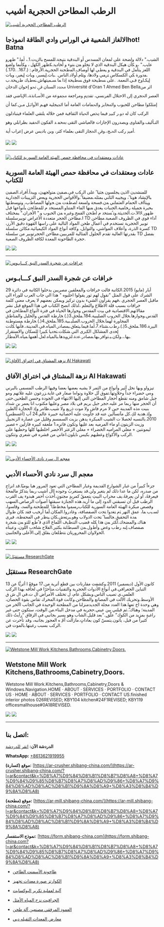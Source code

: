 # الرطب المطاحن الحجرية أشيب

<a href="https://swt.shibang-china.com/?l=ar&img&k=%D8%A7%D9%84%D8%B1%D8%B7%D8%A8+%D8%A7%D9%84%D9%85%D8%B7%D8%A7%D8%AD%D9%86+%D8%A7%D9%84%D8%AD%D8%AC%D8%B1%D9%8A%D8%A9+%D8%A3%D8%B4%D9%8A%D8%A8" target="_blank">![الرطب المطاحن الحجرية أشيب](http://static.shibang-china.com/all-800x300/1515.jpg)</a>

## الالغاز الشعبية في الوراس وادي الطاقة انموذجاhot! Batna
ﺍﻟﺸﻴﺏ.&quot; ﺩﻻﻟﺔ ﻭﺍﻀﺤﺔ ﻋﻠﻰ ﻟﻤﻌﺎﻥ ﺍﻟﻤﺴﺩﺱ ﺃﻭ ﺍﻟﺒﻨﺩﻗﻴﺔ ﻨﺘﻴﺠﺔ.ﻟﻠﻤﺴﺢ ﺒﺎﻟﺯﻴﺕ.1.، ﺃﻤﺎ.&quot; ﻅﻬﺭﻭ ﻋﺎﻴﺏ.&quot; ،ﻭ ﻜﺄﻥ ﻫﻴﻜل ﺍﻟﺒﻨﺩﻗﻴﺔ ﺍﻟﺫﻱ ﻻ ﺘﺨﻠﻭ ﻤﻥ ﻨﺘﻭﺀ ﻭ ﺃﺨﺎﺩﻴﺩ.ﻜﻅﻬﺭ ﺍﻟﻜﻬل ، ﻭﻜﺄﻨﻤﺎ ﻭﺍﻀﻊ ﺍﻟﻠﻐﺯ ﻴﺘﺄﻤل ﻓﻲ ﺍﻟﺒﻨﺩﻗﻴﺔ ﻭ ﻴﻌﻁﻲ ﻟﻬﺎ ﺃﻭﺼﺎﻑ.ﺍﻟﻤﻁﺤﻨﺔ ﺍﻟﺤﺠﺭﻴﺔ.ﺍﻷﺭﻗﺎﻡ.: (.167. .170.) .ﻤﺩﻭﺭﺓ ﻜﻲ ﺍﻟﻜﺴﻜﺎﺱ ﺘﺭﻤﻲ ﻭﻻﺩﻫﺎ، ﻭﺘﻠﻡ.ﺃﻭﻻﺩ.ﺍﻟﻨﺎﺱ. .ﺒﺎﺕ.ﺇﻴﺴﻴﺭ، ﻭﺒﺎﺕ ﺇﻴﻐﻴﺭ، ﻭﺒﺎﺕ ﺇﻴﻜـﺎﻭﺡ ﻓـﻲ.ﺍﻟﻨﻌﻤﺔ. .ﻋﻠﻰ ﺴﻁﻴﺤﺔ ﻓﻭﻕ ﺴﻁﻴﺤﺔ ﺇﺫﺍ ﻤﺎ ﺴـﻤﻴﺘﻬﺎﺵ.ﻨﻌﻁﻴﻙ ﻁﺭﻴﺤﺔ.ﺏ ﳏﺪﺩ ﺍﻟﺴﻨﺎﻥ ﰲ ﳓﻮ ﺇﺧﻮﺍﻥ ﺍﻟﺪﺧﺎﻥ Université d&#39;Oran 1 Ahmed Ben Bellaﺍﺋﺮ ﻣﻦ ﺍﻟﻌﺼﺮ ﺍﳊﺠﺮﻱ ﺇﱃ ﺍﻻﺣﺘﻼﻝ ﺍﻟﻔﺮﻧﺴﻲ، ﺗﻘﺪﱘ ﻭﻣﺮﺍﺟﻌﺔ ﳎﻤﻮﻋﺔ ﻣﻦ ﺍﻷﺳـﺎﺗﺬﺓ،.ﺍﻹﺑﺎﺿﻲ ﻓﻘﺪ ﺇﻣﺘﻠﻜﻮﺍ ﻣﻄﺎﺣﻦ ﻟﻠﺤﺒﻮﺏ ﻭﺍﳌﺨﺎﺑﺰ ﻭﺍﳊﻤﺎﻣﺎﺕ ﺍﻟﻌﺎﻣﺔ ﺃﻣﺎ ﺍﳉﻴﺠﻠﻴﺔ ﻓﻬـﻢ ﺍﻷﻭﺍﺋـﻞ ﻣـﻦ.ﻛﻤﺎ ﺃﻥ ﺍﻟﺮﻛﺐ ﻛﺎﻥ ﻟﻪ ﺩﻭ.ﺭ ﻛﺒﲑ ﻓﻴﻤﺎ ﳜﺺ ﺍﳊﻴﺎﺓ ﺍﻟﺜﻘﺎﻓﻴﺔ ﻓﻤﻦ ﺧﻼﻟﻪ ﻳﻠﺘﻘﻲ ﺍﻟﻌﻠﻤﺎﺀ ﻓﻴﺘﺒﺎﺩﻟﻮﻥ ﺍﻟﺘـﺄﻟﻴﻒ.ﻭﺍﻟﻔﺘﺎﻭﻯ ﻭﻳﺼﺪﺭﻭﻥ ﺍﻹﺟﺎﺯﺍﺕ ﻓﺎﻟﻌﻴﺎﺷﻲ ﺍﻟﺘﻘﻰ ﲟﺤﻤ ﺪ ﺍﻟﻔﻜﻮﻥ ﺍﳊﻔﻴﺪ ﺑﻄﺮﺍﺑﻠﻲ ﻭﻫﻮ ﺃﻣﲑ ﺭﻛﺐ ﺍﳊـﺞ،.ﻭﰲ ﺍﳊﺠﺎﺯ ﺍﻟﺘﻘﻰ ﺑﻌﻠﻤﺎﺀ ﻛﺜﺮ، ﻭﺑﻦ ﺑﺎﺩﻳﺲ ﻋﺮﺽ ﺇﻋﺮﺍﺏ ﺃﻳﺔ.


<a href="https://whatsapp.shibangsoft.com/WhatsApp.php" target="_blank" title="WhatsApp">![](http://static.shibang-china.com/icon/whatsapp.png)</a> <a href="https://swt.shibang-china.com/?l=ar&icon&k=%D8%A7%D9%84%D8%B1%D8%B7%D8%A8+%D8%A7%D9%84%D9%85%D8%B7%D8%A7%D8%AD%D9%86+%D8%A7%D9%84%D8%AD%D8%AC%D8%B1%D9%8A%D8%A9+%D8%A3%D8%B4%D9%8A%D8%A8" target="_blank">![](http://static.shibang-china.com/icon/chat-ar.png)</a>

---

<a href="https://swt.shibang-china.com/?l=ar&img&k=%D8%A7%D9%84%D8%B1%D8%B7%D8%A8+%D8%A7%D9%84%D9%85%D8%B7%D8%A7%D8%AD%D9%86+%D8%A7%D9%84%D8%AD%D8%AC%D8%B1%D9%8A%D8%A9+%D8%A3%D8%B4%D9%8A%D8%A8" target="_blank">![عادات ومعتقدات في محافظة حمص الهيئة العامة السورية للكتاب](http://static.shibang-china.com/all-800x300/395.jpg)</a>

## عادات ومعتقدات في محافظة حمص الهيئة العامة السورية للكتاب
ﻟﻠﻤﻨﺸﺩﻴﻥ ﺍﻟﺫﻴﻥ ﻴﺠﻠﺴﻭﻥ ﺠﺜﻴﺎﹰ ﻋﻠﻰ ﺍﻟﺭﻜﺏ ﻓﻲ.ﺼﻔﻴﻥ ﻤﺘﻭﺍﺠﻬﻴﻥ، ﻭﻴﺒﺩﺃ.ﺃﻓﺭﺍﺩ.ﺍﻟﺼﻔﻴﻥ ﺒﺎﻹﻨﺸﺎﺩ ﻫﻭﻨﺎﹰ، ﻭﻴﺠﻴﺒﻪ ﺍﻟﺜﺎﻨﻲ ﺒﻤﺜﻠﻪ.ﻤﻀﻴﻔﺎﹰ.ﻭﺍﻷﻗﻭﺍﺱ ﺍﻟﺤﺠﺭﻴﺔ ﻭﺒﻌﺽ ﺍﻟﺘﺯﻴﻴﻨﺎﺕ ﺍﻟﺠﺩﺍﺭﻴﺔ ﻭﻴﺘﺄﻟﻑ ﺍﻟﺤﻤﺎﻡ ﺍﻟﻌﺜﻤﺎﻨﻲ ﻤﻥ.ﻓﺴﺤﺔ ﻭﺍﺴﻌﺔ ﺍﺼﻁﻔﺕ ﻤﻥ ﺤﻭﻟﻬﺎ ﺍﻟﻤﺼﺎﻁﺏ، ﻭﺘﻭﺴﻁﺘﻬﺎ ﺒﺤﻴﺭﺓ ﺠﻤﻴﻠﺔ ﺭﺨﺎﻤﻴﺔ.ﺍﻟﺠﻨﺒﺎﺕ ﻴﻐﺩﻕ ﻤﻨﻬﺎ ﺍﻟﻤﺎﺀ ﺍﻟﻤﺘﻨﺎﻭ.ﺍﻟﻤﺴﺘﺨﺩ ﻡ ﻟﻠﻤﻁﺎﺤﻥ ﺒﺄﻨﻭﺍﻋﻬﺎ ﻗﺒل ﻅﻬﻭﺭ.ﻻﺍﻵ.ﺕ.ﺍﻟﺤﺩﻴﺜﺔ.ﻭﺘﹸﺴﺘﺨﺩ ﻡ ﻟﻁﺤﻥ ﺍﻟﻘﻤﺢ.ﻭﻏﻴﺭﻩ ﻤﻥ ﺍﻟﺤﺒﻭﺏ ﻭ.&quot; ﺍﻷﺠﺭﺍﻥ.&quot; ﺒﻤﺨﺘﻠﻑ ﺍ.مطاحن الحجر متعددة الأغراض توبيرسلسلة TD آداء قوي في الظروف الصعبة.مطاحن توبير الحجرية تستخدم في أعمال طحن المواد التالية على راسها القهوة دقيق الأرز، كسرة الذرة، وأعلاف المواشي، والتوابل، وكافة أنواع المواد الكيميائية.مكائن سلسلة TD بقدرتها العالية تقدم الحلول المثالية للمربيين.مطاحن الحجرتوبير من سلسلة TD بفضل حجرة الطاحونة المعدة لكافة الظروف الصعبة.


<a href="https://whatsapp.shibangsoft.com/WhatsApp.php" target="_blank" title="WhatsApp">![](http://static.shibang-china.com/icon/whatsapp.png)</a> <a href="https://swt.shibang-china.com/?l=ar&icon&k=%D8%A7%D9%84%D8%B1%D8%B7%D8%A8+%D8%A7%D9%84%D9%85%D8%B7%D8%A7%D8%AD%D9%86+%D8%A7%D9%84%D8%AD%D8%AC%D8%B1%D9%8A%D8%A9+%D8%A3%D8%B4%D9%8A%D8%A8" target="_blank">![](http://static.shibang-china.com/icon/chat-ar.png)</a>

---

<a href="https://swt.shibang-china.com/?l=ar&img&k=%D8%A7%D9%84%D8%B1%D8%B7%D8%A8+%D8%A7%D9%84%D9%85%D8%B7%D8%A7%D8%AD%D9%86+%D8%A7%D9%84%D8%AD%D8%AC%D8%B1%D9%8A%D8%A9+%D8%A3%D8%B4%D9%8A%D8%A8" target="_blank">![خرافات عن شجرة السدر النبق  كـــابـوس](http://static.shibang-china.com/all-800x300/517.jpg)</a>

## خرافات عن شجرة السدر النبق  كـــابـوس
29 أيار (مايو) 2015.الكاتبة قالت خرافات والمعلقين مصريين يدخلوا الكاتبة في دائرة الشرك على قول المثل &quot;نقول لهم ثور يقولوا احلبوه &quot; هذا الي جاب العرب للوراء الى ماقبل العصر الحجري ،فهم يقرأون الشيء بدون تركيز ويمكن بعضهم لا يعرف معنى كلمة خرافات بسبب قلة الاطلاع والتعلم ،لذلك انصح الكتاب في هذا الموقع قبل نشر مقالاتهم.ﺍﻻﻗﺘﺼﺎﺩﻴﺔ ﻓﻲ ﺒﻴﺕ ﺍﻟﻤﻘﺩﺱ ﻭﺠﻭﺍﺭﻫﺎ ﺍﻟﺤﻴﺎﺓ ﻓﻲ ﻓﺘﺭﺓ ﺍﺃﻨﻭﺍﻉ ﺍﻟﻤﻁﺎﺤﻥ ﻓﻲ ﺍﻟﻘﺩﺱ.ﻭﺠﻭﺍﺭﻫﺎ.ﺨﻼل ﺍﻟﺤﺭﻭﺏ ﺍﻟﺼﻠﻴﺒﻴﺔ.184.ﻤﻠﺤﻕ.3(.) ﺨﺎﺭﻁﺔ ﺍﻟﻘﺩﺱ ﻭﺍﻟﺨﻠﻴل ﻭﺍﻟﻤﻨﺎﻁﻕ ﺍﻟﻤﺠﺎﻭﺭﺓ ﻟﻬﻤﺎ.ﺨﻼل ﺍﻟﺤﺭﻭﺏ.ﺍﻟﺼﻠﻴ.ﺒﻴﺔ.185.ﻤﻠﺤﻕ.4(.) ﺨﺎﺭﻁﺔ ﻤﺴﺘﻭﻁﻨﺔ ﺍﻟﺒﻴﺭﺓ.186.ﻤﻠﺤﻕ.5(.).ﺭﻁﺏ.ﺸﺘﺎﺀ.7.ﺃﻤﺎ.ﻓﻴﻤﺎ.ﻴﺘﻌﻠﻕ.ﺒﻤﺼﺎﺩﺭ.ﺍﻟﻤﻴﺎﻩ.ﻓﻲ.ﺍﻟﻤﺩﻴﻨﺔ،.ﻓﺄﻨﻬﺎ ﻜﺎﻨﺕ ﺇﺤﺩﻯ ﺍﻟﻤﺸﺎﻜل ﺍﻟﻜﺒﺭﻯ ﺍﻟﺘﻲ ﺸﻜﻠﺕ.ﺘﺤﺩﻴﺎ ﻜﺒﻴﺭﺍ ﻟﻠﺴﻜﺎﻥ ﻭﺍﻻﺴﺘﻘﺭﺍﺭ ﺒﻬﺎ.،.ﻭﻟﻜﻥ.ﻴ.ﺘﻭﺍﻓﺭ.ﺒﻬﺎ.ﻤﺼﺎﺩﺭ.ﻋﺩﺓ.ﻟﺘﺯﻭﻴﺩﻫﺎ.ﺒﺎﻟﻤﻴﺎﻩ.ﻟﻌل.ﺃﻫﻤﻬﺎ.ﻤﻴﺎﻩ.ﺍﻷﻤﻁﺎﺭ.


<a href="https://whatsapp.shibangsoft.com/WhatsApp.php" target="_blank" title="WhatsApp">![](http://static.shibang-china.com/icon/whatsapp.png)</a> <a href="https://swt.shibang-china.com/?l=ar&icon&k=%D8%A7%D9%84%D8%B1%D8%B7%D8%A8+%D8%A7%D9%84%D9%85%D8%B7%D8%A7%D8%AD%D9%86+%D8%A7%D9%84%D8%AD%D8%AC%D8%B1%D9%8A%D8%A9+%D8%A3%D8%B4%D9%8A%D8%A8" target="_blank">![](http://static.shibang-china.com/icon/chat-ar.png)</a>

---

<a href="https://swt.shibang-china.com/?l=ar&img&k=%D8%A7%D9%84%D8%B1%D8%B7%D8%A8+%D8%A7%D9%84%D9%85%D8%B7%D8%A7%D8%AD%D9%86+%D8%A7%D9%84%D8%AD%D8%AC%D8%B1%D9%8A%D8%A9+%D8%A3%D8%B4%D9%8A%D8%A8" target="_blank">![نزهة المشتاق في اختراق الآفاق Al Hakawati](http://static.shibang-china.com/all-800x300/729.jpg)</a>

## نزهة المشتاق في اختراق الآفاق Al Hakawati
ﺗﻴﺰواو وﺑﻬﺎ ﻧﺨﻞ آﺜﻴﺮ وأﻧﻮاع ﻣﻦ اﻟﺘﻤﺮ ﻻ ﻳﺸﺒﻪ ﺑﻌﻀﻬﺎ ﺑﻌﻀﺎ وﻓﻴﻬﺎ اﻟﺮﻃﺐ اﻟﻤﺴﻤﻰ ﺑﺎﻟﺒﺮﻧﻲ وهﻲ ﺧﻀﺮاء ﺟﺪاً وﺣﻼوﺗﻬﺎ.ﺗﻔﻮق آﻞ ﺣﻼوة وﻧﻮاهﺎ ﺻﻐﺎر ﻓﻲ ﻏﺎﻳﺔ.ﺰرﻋﻮن ﻋﻠﻴﻪ ﻏﻼﺗﻬﻢ وهﻮ ﺟﺒﻞ ﺷﺎهﻖ وﻣﻨﻪ ﺗﻘﻄﻊ أﺣﺠﺎر اﻟﻤﻄﺎﺣﻦ اﻟﺘﻲ إﻟﻴﻬﺎ اﻻﻧﺘﻬﺎء ﻓﻲ اﻟﺠﻮدة وﺣﺴﻦ اﻟﻄﺤﻴﻦ.ﺣﺘﻰ أن اﻟﺤﺠﺮ ﻣﻨﻬﺎ رﺑﻤﺎ ﻣﺮ ﻋﻠﻴﻪ.ﺣﺠﺮ ﺟﺒﻞ ﺑﺮﻳﻢ ﻓﻲ ﺑﻼد ﻣﺼﺮ وﻋﻠﻴﻬﺎ ﻣﻜﺘﻮب اﻧﺎ ﻳﻌﻤﺮ ﺑﻦ ﺷﺪاد ﺑﻨﻴﺖ هﺬﻩ اﻟﻤﺪﻳﻨﺔ ﺣﻴﻦ ﻻ هﺮم ﻓﺎش وﻻ ﻣﻮت ذرﻳﻊ وﻻ ﺷﻴﺐ.ﻇﺎهﺮ وإذ اﻟﺤﺠﺎرة آﺎﻟﻄﻴﻦ وإذ.هدية لكِ.كل مآتسألين عنه قد جآوبت عليه أخصائية خبيرة عالم.24 آب (أغسطس) 2010.بالنسبه لخصلا ت الشيب المبكرة يدهن بزيت السمسم وقليل من عصارة الزنجبيل وزيت الزيتون.او ماء المرميه بعد غليها وتكون فاتره.1 ملعقه كبيره فازلين +عصير ليمونتين + مغلي المراميه الخضراء + مغلي الزعتر الأخضر اخلطيها كلها وحطيها على الركب والأكواع وغطيهم بكيس نايلون.اعاني من قشره في شعري وتتكون.


<a href="https://whatsapp.shibangsoft.com/WhatsApp.php" target="_blank" title="WhatsApp">![](http://static.shibang-china.com/icon/whatsapp.png)</a> <a href="https://swt.shibang-china.com/?l=ar&icon&k=%D8%A7%D9%84%D8%B1%D8%B7%D8%A8+%D8%A7%D9%84%D9%85%D8%B7%D8%A7%D8%AD%D9%86+%D8%A7%D9%84%D8%AD%D8%AC%D8%B1%D9%8A%D8%A9+%D8%A3%D8%B4%D9%8A%D8%A8" target="_blank">![](http://static.shibang-china.com/icon/chat-ar.png)</a>

---

<a href="https://swt.shibang-china.com/?l=ar&img&k=%D8%A7%D9%84%D8%B1%D8%B7%D8%A8+%D8%A7%D9%84%D9%85%D8%B7%D8%A7%D8%AD%D9%86+%D8%A7%D9%84%D8%AD%D8%AC%D8%B1%D9%8A%D8%A9+%D8%A3%D8%B4%D9%8A%D8%A8" target="_blank">![معجم ال سرد نادي الأحساء الأدبي](http://static.shibang-china.com/all-800x300/168.jpg)</a>

## معجم ال سرد نادي الأحساء الأدبي
جزءاً كبيراً من غبار الشوارع القديمة وغبار المطاحن التي تعود المرور هبا يوميًا.قد انزاح من صدره، لكن ما عدا ذلك لم يتغير ولن.قد يستغربُ وجوده إال أشيب ربما يتذكرُ مالمحهُ فيعرفهُ، أو لن يعرفهُ.يف محرابِ البيتِ يتعمقُ كمريدٍ مجنونٍ.أخذت أحفر هبدوء يف القرب الرطب قبل أن تسبقني الدود إلى ما أريد.هذه الجنازة سبقتها أصوات الرصاص.السهب وقصص مبكرة الهيئة العامة السورية للكتابﺭﺴﻤﻭﺍ ﻤﺨﻁﻁﺎﹰ ﻟﻠﻤﻁﺤﻨﺔ.ﻭﺍﻟﺴﺩ، ﻭﻗﺎﺴﻭﺍ، ﻟﺴ.ﺒﺏ ﻤﺎ، ﻋﻤﻕ ﺍﻟﻨﻬﺭ ﺜﻡ ﺘﻐﺩﻭﺍ ﺘﺤﺕ ﺍﻟﺼﻔﺼﺎﻓﺔ، ﻭﻏﺎﺩﺭﻭﺍ.ﺍﻟﻤﻜﺎﻥ.ﺃﻤﺎ ﺃﺭﺨﻴﺏ ﻓﻘﺩ ﻜﺎﻥ ﻁﻭﺍل ﻤﺩﺓ ﺍﻟﺘﺤﻘﻴﻕ ﺠﺎﻟﺴﺎﹰ ﺘﺤﺕ ﺍﻟﺩﻭﻻﺏ ﻭﻫﻭ.ﻴﺭﺘﻌﺵ.ﻜﺎﻥ ﻴﻨﻅﺭ ﻓﻲ ﺍﻟﻤﺤﻔﻅﺔ، ﻓﻴﺭﻯ ﻫﻨﺎﻙ.ﻭﺍﻟﻤﻀﺤﻙ.ﺃﻜﺜﺭ ﻤﻥ ﻫﺫﺍ ﻜﻠﻪ ﻗﻀﻴﺏ ﺍﻟﺘﻨﻅﻴﻑ ﺍﻟﻠﻤﺎﻉ ﺍﻟﺫﻱ ﻗﹸﻁﻊ ﻟﻠﺘﻭ ﻤﻥ ﺸﺠﺭﺓ ﺼﻔﺼﺎﻑ.ﺇﻨﻪ ﺭﻁﺏ ﻭﻏﺽ ﻭﺃﻁﻭل.ﻤﻥ ﺍﻟﺴﺒﻁﺎﻨﺔ ﺒﻜﺜﻴﺭ.ﺍﻟﻔﻼﺡ ﺸﺎﺤﺏ ﺍﻟﻠﻭﻥ، ﻭﻋﻴﻨﺎﻩ ﺍﻟﺤﻭﻻﻭﺍﻥ ﺍﻟﻤﺤﺭﻭﺭﺘﺎﻥ ﺘﺘﻁﻠﻌﺎﻥ ﺒﻘﻠﻕ ﺇﻟﻰ.ﺍﻷﻋﻠﻰ ﻭﺍﻟﺠﺎﻨﺒﻴﻥ.


<a href="https://whatsapp.shibangsoft.com/WhatsApp.php" target="_blank" title="WhatsApp">![](http://static.shibang-china.com/icon/whatsapp.png)</a> <a href="https://swt.shibang-china.com/?l=ar&icon&k=%D8%A7%D9%84%D8%B1%D8%B7%D8%A8+%D8%A7%D9%84%D9%85%D8%B7%D8%A7%D8%AD%D9%86+%D8%A7%D9%84%D8%AD%D8%AC%D8%B1%D9%8A%D8%A9+%D8%A3%D8%B4%D9%8A%D8%A8" target="_blank">![](http://static.shibang-china.com/icon/chat-ar.png)</a>

---

<a href="https://swt.shibang-china.com/?l=ar&img&k=%D8%A7%D9%84%D8%B1%D8%B7%D8%A8+%D8%A7%D9%84%D9%85%D8%B7%D8%A7%D8%AD%D9%86+%D8%A7%D9%84%D8%AD%D8%AC%D8%B1%D9%8A%D8%A9+%D8%A3%D8%B4%D9%8A%D8%A8" target="_blank">![مستقبَل ResearchGate](http://static.shibang-china.com/all-800x300/1135.jpg)</a>

## مستقبَل ResearchGate
13 كانون الأول (ديسمبر) 2011.وكشفت مقارنات بين قطع أثرية من.17 موقعً ا أثريًّا عن التباين الجغرافي.في أنواع الأدوات الحجرية والتقنيات.متأخرًا في لحاقه بهذا الركب العلمي.ي تصيب الناس.وبشكل عام، ل تختلف الأمراض ال ت.في ال ش ق الأوسط.وتحريك الآلت في المصانع والمطاحن.وكانت قوة.المحرك تقاس بقوة الحصان، وهي وحدة اخ تعها.هذا العدد مجلة الجديدمنزلنا من المطحنة الوحيدة في الجانب اآلخر من المدينة؛ وهناك.ّ.ثم قبلني بين عيني.حجرية في مدخل البناء.من الوقت، ستكون حتى غير راغبةٍ بمزيد من الكوك” علّق.ٍ.“بعد قليل.الشاب وهو يسير بجانبي في الزقاق “رأيتُ ذلك كثيراً من قبل، يأتون.يتمسّ كون بعاداتٍ.مازالت أمّ ه العجوز بجانبه، وقد تأخرت عن الركب بسبب رغبتها.بالموت في.


<a href="https://whatsapp.shibangsoft.com/WhatsApp.php" target="_blank" title="WhatsApp">![](http://static.shibang-china.com/icon/whatsapp.png)</a> <a href="https://swt.shibang-china.com/?l=ar&icon&k=%D8%A7%D9%84%D8%B1%D8%B7%D8%A8+%D8%A7%D9%84%D9%85%D8%B7%D8%A7%D8%AD%D9%86+%D8%A7%D9%84%D8%AD%D8%AC%D8%B1%D9%8A%D8%A9+%D8%A3%D8%B4%D9%8A%D8%A8" target="_blank">![](http://static.shibang-china.com/icon/chat-ar.png)</a>

---

<a href="https://swt.shibang-china.com/?l=ar&img&k=%D8%A7%D9%84%D8%B1%D8%B7%D8%A8+%D8%A7%D9%84%D9%85%D8%B7%D8%A7%D8%AD%D9%86+%D8%A7%D9%84%D8%AD%D8%AC%D8%B1%D9%8A%D8%A9+%D8%A3%D8%B4%D9%8A%D8%A8" target="_blank">![Wetstone Mill Work Kitchens,Bathrooms,Cabinetry,Doors.](http://static.shibang-china.com/all-800x300/1089.jpg)</a>

## Wetstone Mill Work Kitchens,Bathrooms,Cabinetry,Doors.
Wetstone Mill Work.Kitchens,Bathrooms,Cabinetry,Doors &amp; Windows.Navigation.HOME &middot; ABOUT &middot; SERVICES &middot; PORTFOLIO &middot; CONTACT US &middot; HOME &middot; ABOUT &middot; SERVICES &middot; PORTFOLIO &middot; CONTACT US.finished interior photos 026REVISED; KBY104 kitchen#24F1REVISED; KBY119 officesmallhouse#0A18REVISED.

<a href="https://whatsapp.shibangsoft.com/WhatsApp.php" target="_blank" title="WhatsApp">![](http://static.shibang-china.com/icon/whatsapp.png)</a> <a href="https://swt.shibang-china.com/?l=ar&icon&k=%D8%A7%D9%84%D8%B1%D8%B7%D8%A8+%D8%A7%D9%84%D9%85%D8%B7%D8%A7%D8%AD%D9%86+%D8%A7%D9%84%D8%AD%D8%AC%D8%B1%D9%8A%D8%A9+%D8%A3%D8%B4%D9%8A%D8%A8" target="_blank">![](http://static.shibang-china.com/icon/chat-ar.png)</a>

---
## اتصل بنا:

**الدردشة الآن:** [انقر للدردشة](https://swt.shibang-china.com?l=ar&contact&k=%D8%A7%D9%84%D8%B1%D8%B7%D8%A8+%D8%A7%D9%84%D9%85%D8%B7%D8%A7%D8%AD%D9%86+%D8%A7%D9%84%D8%AD%D8%AC%D8%B1%D9%8A%D8%A9+%D8%A3%D8%B4%D9%8A%D8%A8)

**WhatsApp:**  [+8613621919955](https://whatsapp.shibangsoft.com/WhatsApp.php)

**موقع (كسارة):** [https://ar-crusher.shibang-china.com/](https://ar-crusher.shibang-china.com/?l=ar&contact&k=%D8%A7%D9%84%D8%B1%D8%B7%D8%A8+%D8%A7%D9%84%D9%85%D8%B7%D8%A7%D8%AD%D9%86+%D8%A7%D9%84%D8%AD%D8%AC%D8%B1%D9%8A%D8%A9+%D8%A3%D8%B4%D9%8A%D8%A8)

**موقع (مطحنة):** [https://ar-mill.shibang-china.com/](https://ar-mill.shibang-china.com/?l=ar&contact&k=%D8%A7%D9%84%D8%B1%D8%B7%D8%A8+%D8%A7%D9%84%D9%85%D8%B7%D8%A7%D8%AD%D9%86+%D8%A7%D9%84%D8%AD%D8%AC%D8%B1%D9%8A%D8%A9+%D8%A3%D8%B4%D9%8A%D8%A8)

**نموذج الاستفسار:** [https://form.shibang-china.com](https://form.shibang-china.com?l=ar&contact&k=%D8%A7%D9%84%D8%B1%D8%B7%D8%A8+%D8%A7%D9%84%D9%85%D8%B7%D8%A7%D8%AD%D9%86+%D8%A7%D9%84%D8%AD%D8%AC%D8%B1%D9%8A%D8%A9+%D8%A3%D8%B4%D9%8A%D8%A8)

* [طاحونة الأسمنت الطاحن](../23/%D8%B7%D8%A7%D8%AD%D9%88%D9%86%D8%A9%20%D8%A7%D9%84%D8%A3%D8%B3%D9%85%D9%86%D8%AA%20%D8%A7%D9%84%D8%B7%D8%A7%D8%AD%D9%86.md)

* [الكوارتز صورة معدات تجهيز](../21/%D8%A7%D9%84%D9%83%D9%88%D8%A7%D8%B1%D8%AA%D8%B2%20%D8%B5%D9%88%D8%B1%D8%A9%20%D9%85%D8%B9%D8%AF%D8%A7%D8%AA%20%D8%AA%D8%AC%D9%87%D9%8A%D8%B2.md)

* [آلية لعملية تكرير البوكسايت](../23/%D8%A2%D9%84%D9%8A%D8%A9%20%D9%84%D8%B9%D9%85%D9%84%D9%8A%D8%A9%20%D8%AA%D9%83%D8%B1%D9%8A%D8%B1%20%D8%A7%D9%84%D8%A8%D9%88%D9%83%D8%B3%D8%A7%D9%8A%D8%AA.md)

* [الجرافيت نزح المياه الأمثل](../23/%D8%A7%D9%84%D8%AC%D8%B1%D8%A7%D9%81%D9%8A%D8%AA%20%D9%86%D8%B2%D8%AD%20%D8%A7%D9%84%D9%85%D9%8A%D8%A7%D9%87%20%D8%A7%D9%84%D8%A3%D9%85%D8%AB%D9%84.md)

* [العمود المرفقي مصنعين آلة طحن](../21/%D8%A7%D9%84%D8%B9%D9%85%D9%88%D8%AF%20%D8%A7%D9%84%D9%85%D8%B1%D9%81%D9%82%D9%8A%20%D9%85%D8%B5%D9%86%D8%B9%D9%8A%D9%86%20%D8%A2%D9%84%D8%A9%20%D8%B7%D8%AD%D9%86.md)

* [معارض المعدات الثقيله دبي](../21/%D9%85%D8%B9%D8%A7%D8%B1%D8%B6%20%D8%A7%D9%84%D9%85%D8%B9%D8%AF%D8%A7%D8%AA%20%D8%A7%D9%84%D8%AB%D9%82%D9%8A%D9%84%D9%87%20%D8%AF%D8%A8%D9%8A.md)